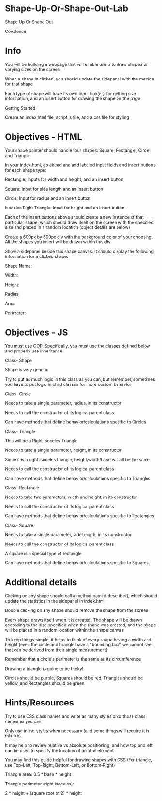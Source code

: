 # Shape-Up-Or-Shape-Out-Lab

Shape Up Or Shape Out

Covalence

# Info
You will be building a webpage that will enable users to draw shapes of varying sizes on the screen

When a shape is clicked, you should update the sidepanel with the metrics for that shape

Each type of shape will have its own input box(es) for getting size information, and an insert button for drawing the shape on the page

Getting Started

Create an index.html file, script.js file, and a css file for styling

# Objectives - HTML

Your shape painter should handle four shapes: Square, Rectangle, Circle, and Triangle

In your index.html, go ahead and add labeled input fields and insert buttons for each shape type:

Rectangle: Inputs for width and height, and an insert button

Square: Input for side length and an insert button

Circle: Input for radius and an insert button

Isoceles Right Triangle: Input for height and an insert button

Each of the insert buttons above should create a new instance of that particular shape, which should draw itself on the screen with the specified size and placed in a random location (object details are below)

Create a 600px by 600px div with the background color of your choosing. All the shapes you insert will be drawn within this div

Show a sidepanel beside this shape canvas. It should display the following information for a clicked shape:

Shape Name:

Width:

Height:

Radius:

Area:

Perimeter:

# Objectives - JS

You must use OOP. Specifically, you must use the classes defined below and properly use inheritance

Class- Shape

Shape is very generic

Try to put as much logic in this class as you can, but remember, sometimes you have to put logic in child classes for more custom behavior

Class- Circle

Needs to take a single parameter, radius, in its constructor

Needs to call the constructor of its logical parent class

Can have methods that define behavior/calculations specific to Circles

Class- Triangle

This will be a Right Isoceles Triangle

Needs to take a single parameter, height, in its constructor

Since it is a right isoceles triangle, height/width/base will all be 
the same

Needs to call the constructor of its logical parent class

Can have methods that define behavior/calculations specific to Triangles

Class- Rectangle

Needs to take two parameters, width and height, in its constructor

Needs to call the constructor of its logical parent class

Can have methods that define behavior/calculations specific to Rectangles

Class- Square

Needs to take a single parameter, sideLength, in its constructor

Needs to call the constructor of its logical parent class

A square is a special type of rectangle

Can have methods that define behavior/calculations specific to Squares

# Additional details

Clicking on any shape should call a method named describe(), which should update the statistics in the sidepanel in index.html

Double clicking on any shape should remove the shape from the screen

Every shape draws itself when it is created. The shape will be drawn according to the size specified when the shape was created, and the shape will be placed in a random location within the shape canvas

To keep things simple, it helps to think of every shape having a width and height (even the circle and triangle have a "bounding box" we cannot see that can be derived from their single measurement)

Remember that a circle's perimeter is the same as its circumference

Drawing a triangle is going to be tricky!

Circles should be purple, Squares should be red, Triangles should be yellow, and Rectangles should be green

# Hints/Resources

Try to use CSS class names and write as many styles onto those class names as you can

Only use inline-styles when necessary (and some things will require it in this lab)

It may help to review relative vs absolute positioning, and how top and left can be used to specify the location of an html element

You may find this guide helpful for drawing shapes with CSS (For triangle, use Top-Left, Top-Right, Bottom-Left, or Bottom-Right)

Triangle area: 0.5 * base * height

Triangle perimeter (right isoceles):

2 * height + (square root of 2) * height